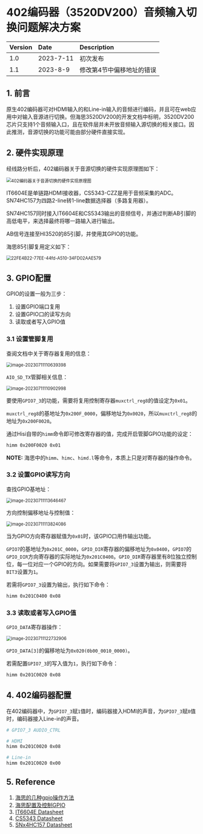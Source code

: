 # 402编码器（3520DV200）音频输入切换问题解决方案

| Version | Date      | Description               |
| :------ | :-------- | :------------------------ |
| 1.0     | 2023-7-11 | 初次发布                  |
| 1.1     | 2023-8-9  | 修改第4节中偏移地址的错误 |

## 1. 前言

原生402编码器可对HDMI输入的和Line-in输入的音频进行编码，并且可在web应用中对输入音源进行切换。但海思3520DV200的开发文档中标明，3520DV200芯片只支持1个音频输入口，且在软件层并未开放音频输入源切换的相关接口。因此推测，音源切换的功能可能由部分硬件直接实现。

## 2. 硬件实现原理

经线路分析后，402编码器关于音源切换的硬件实现原理图如下：

<img src="../assets/2D319FAA-49F4-4498-A804-B56AC5D695FC.png" alt="402编码器关于音源切换的硬件实现原理图" style="zoom:80%;" />

IT6604E是单链路HDMI接收器，CS5343-CZZ是用于音频采集的ADC。SN74HC157为四路2-line转1-line数据选择器（多路复用器）。

SN74HC157同时接入IT6604E和CS5343输出的音频信号，并通过判断AB引脚的高低电平，来选择最终将哪一路输入进行输出。

AB信号连接至HI3520的85引脚，并使用其GPIO的功能。

海思85引脚复用定义如下：

<img src="../assets/22FE4B22-77EE-44fd-A510-34FD02AAE579.png" alt="22FE4B22-77EE-44fd-A510-34FD02AAE579" style="zoom:80%;" />

## 3. GPIO配置

GPIO的设置一般为三步：

1. 设置GPIO端口复用
2. 设置GPIO口的读写方向
3. 读取或者写入GPIO值

### 3.1 设置管脚复用

查阅文档中关于寄存器复用的信息：

<img src="../assets/image-20230711110639398.png" alt="image-20230711110639398" style="zoom:80%;" />

`AIO_SD_TX`管脚相关信息：

<img src="../assets/image-20230711110902998.png" alt="image-20230711110902998" style="zoom:80%;" />

要使用`GPIO7_3`的功能，需要将复用控制寄存器`muxctrl_reg8`的值设定为`0x01`。

`muxctrl_reg8`的基地址为`0x200F_0000`，偏移地址为`0x0020`，所以`muxctrl_reg8`的地址为`0x200F0020`。

通过Hisi自带的`himm`命令即可修改寄存器的值，完成开启管脚GPIO功能的设定：

```sh
himm 0x200F0020 0x01
```

**NOTE:** 海思中的`himm`、`himc`、`himd.l`等命令，本质上只是对寄存器的操作命令。

### 3.2 设置GPIO读写方向

查找GPIO基地址：

<img src="../assets/image-20230711113646467.png" alt="image-20230711113646467" style="zoom:80%;" />

方向控制偏移地址与控制值：

<img src="../assets/image-20230711113824086.png" alt="image-20230711113824086" style="zoom:80%;" />

当为GPIO方向寄存器赋值为`0x01`时，该GPIO口用作输出功能。

`GPIO7`的基地址为`0x201C_0000`，`GPIO_DIR`寄存器的偏移地址为`0x0400`，`GPIO7`的`GPIO_DIR`方向寄存器的实际地址为`0x201C0400`。`GPIO_DIR`寄存器里有8位独立控制位，每一位对应一个GPIO的方向。如果需要将`GPIO7_3`设置为输出，则需要将`BIT3`设置为`1`。

若需将`GPIO7_3`设置为输出，执行如下命令：

```sh
himm 0x201C0400 0x08
```

### 3.3 读取或者写入GPIO值

`GPIO_DATA`寄存器操作：

<img src="../assets/image-20230711122732906.png" alt="image-20230711122732906" style="zoom:80%;" />

`GPIO_DATA[3]`的偏移地址为`0x020(0b00_0010_0000)`。

若需配置`GPIO7_3`的写入值为`1`，执行如下命令：

```sh
himm 0x201C0020 0x08
```

## 4. 402编码器配置

在402编码器中，为`GPIO7_3`赋`1`值时，编码器接入HDMI的声音，为`GPIO7_3`赋`0`值时，编码器接入Line-in的声音。

```sh
# GPIO7_3 AUDIO_CTRL

# HDMI
himm 0x201C0020 0x08

# Line-in
himm 0x201C0020 0x00
```

## 5. Reference

1. [海思的几种gpio操作方法](https://blog.csdn.net/weixin_39481144/article/details/115526796)
2. [海思配置及控制GPIO](https://blog.csdn.net/weixin_43835637/article/details/105374714)
3. [IT6604E Datasheet](http://www.icware.ru/pdf/0003912.pdf)
4. [CS5343 Datasheet](https://www.mouser.com/datasheet/2/76/CS5343-44_F5-1142054.pdf)
5. [SNx4HC157 Datasheet](https://www.ti.com/lit/ds/symlink/sn54hc157-sp.pdf?ts=1689042863634&ref_url=https%253A%252F%252Fwww.google.com%252F)
